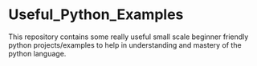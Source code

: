 # Useful_Python_Examples
This repository contains some really useful small scale beginner friendly python projects/examples to help in understanding and mastery of the python language.
